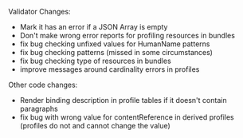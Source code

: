 Validator Changes:
* Mark it has an error if a JSON Array is empty 
* Don't make wrong error reports for profiling resources in bundles
* fix bug checking unfixed values for HumanName patterns
* fix bug checking patterns (missed in some circumstances)
* fix bug checking type of resources in bundles
* improve messages around cardinality errors in profiles

Other code changes:
* Render binding description in profile tables if it doesn't contain paragraphs
* fix bug with wrong value for contentReference in derived profiles (profiles do not and cannot change the value)
